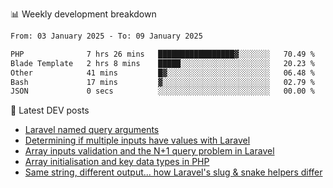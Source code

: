 📊 Weekly development breakdown
<!--START_SECTION:waka-->

```txt
From: 03 January 2025 - To: 09 January 2025

PHP              7 hrs 26 mins   █████████████████▓░░░░░░░   70.49 %
Blade Template   2 hrs 8 mins    █████░░░░░░░░░░░░░░░░░░░░   20.23 %
Other            41 mins         █▓░░░░░░░░░░░░░░░░░░░░░░░   06.48 %
Bash             17 mins         ▓░░░░░░░░░░░░░░░░░░░░░░░░   02.79 %
JSON             0 secs          ░░░░░░░░░░░░░░░░░░░░░░░░░   00.00 %
```

<!--END_SECTION:waka-->

📕 Latest DEV posts
<!-- BLOG-POST-LIST:START -->
- [Laravel named query arguments](https://dev.to/michaelvickersuk/laravel-named-query-arguments-28kd)
- [Determining if multiple inputs have values with Laravel](https://dev.to/michaelvickersuk/determining-if-multiple-inputs-have-values-with-laravel-km6)
- [Array inputs validation and the N+1 query problem in Laravel](https://dev.to/michaelvickersuk/array-inputs-validation-and-the-n1-query-problem-in-laravel-2agb)
- [Array initialisation and key data types in PHP](https://dev.to/michaelvickersuk/array-initialisation-and-key-data-types-in-php-1e5b)
- [Same string, different output... how Laravel&#39;s slug &amp; snake helpers differ](https://dev.to/michaelvickersuk/same-string-different-output-how-laravels-slug-snake-helpers-differ-1ccj)
<!-- BLOG-POST-LIST:END -->
